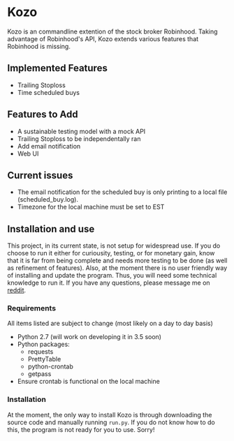 # Kozo
Kozo is an commandline extention of the stock broker Robinhood. Taking advantage of Robinhood's API, Kozo extends various features that Robinhood is missing.
## Implemented Features
- Trailing Stoploss
- Time scheduled buys
## Features to Add
- A sustainable testing model with a mock API
- Trailing Stoploss to be independentally ran
- Add email notification
- Web UI
## Current issues
- The email notification for the scheduled buy is only printing to a local file (scheduled_buy.log).
- Timezone for the local machine must be set to EST
## Installation and use
This project, in its current state, is not setup for widespread use. If you do choose to run it either for curiousity, testing, or for monetary gain, know that it is far from being complete and needs more testing to be done (as well as refinement of features). Also, at the moment there is no user friendly way of installing and update the program. Thus, you will need some technical knowledge to run it. If you have any questions, please message me on [reddit](http://www.reddit.com/u/piratesearch).
### Requirements
All items listed are subject to change (most likely on a day to day basis)
- Python 2.7 (will work on developing it in 3.5 soon)
- Python packages:
  - requests
  - PrettyTable
  - python-crontab
  - getpass
- Ensure crontab is functional on the local machine
### Installation
At the moment, the only way to install Kozo is through downloading the source code and manually running `run.py`. If you do not know how to do this, the program is not ready for you to use. Sorry!
